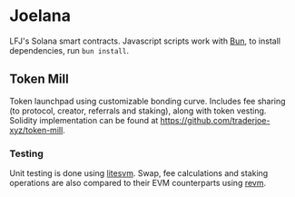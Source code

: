 # Joelana

LFJ's Solana smart contracts. Javascript scripts work with [Bun](https://bun.sh/), to install dependencies, run `bun install`.

## Token Mill

Token launchpad using customizable bonding curve. Includes fee sharing (to protocol, creator, referrals and staking), along with token vesting. Solidity implementation can be found at https://github.com/traderjoe-xyz/token-mill.

### Testing

Unit testing is done using [litesvm](https://github.com/LiteSVM/litesvm). Swap, fee calculations and staking operations are also compared to their EVM counterparts using [revm](https://github.com/bluealloy/revm).
